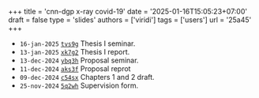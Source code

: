 +++
title = 'cnn-dgp x-ray covid-19'
date = '2025-01-16T15:05:23+07:00'
draft = false
type = 'slides'
authors = ['viridi']
tags = ['users']
url = '25a45'
+++
<!--more-->

+ `16-jan-2025` [`tvs9g`](https://osf.io/tvs9g) Thesis I seminar.
+ `13-jan-2025` [`xk7g2`](https://osf.io/xk7g2) Thesis I report. 
+ `13-dec-2024` [`ybq3h`](https://osf.io/ybq3h) Proposal seminar.
+ `11-dec-2024` [`aks3f`](https://osf.io/aks3f) Proposal reprot
+ `09-dec-2024` [`c54sx`](https://osf.io/c54sx) Chapters 1 and 2 draft.
+ `25-nov-2024` [`5q2wh`](https://osf.io/5q2wh) Supervision form. 
